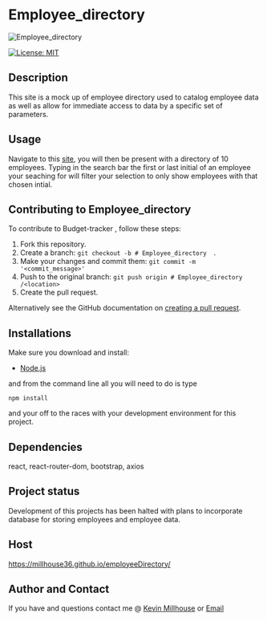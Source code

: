 # Employee_directory
![Employee_directory](https://user-images.githubusercontent.com/37388720/120012689-d3e24180-bfad-11eb-9e76-bd4686589e36.png)


[![License: MIT](https://img.shields.io/badge/License-MIT-yellow.svg)](https://opensource.org/licenses/MIT)

## Description
 This site is a mock up of employee directory used to catalog employee data as well as allow for immediate access to data by a specific set of parameters. 

## Usage 
 Navigate to this [site](https://millhouse36.github.io/employeeDirectory/), you will then be present with a directory of 10 employees. Typing in the search bar the first or last initial of an employee your seaching for will filter your selection to only show employees with that chosen intial. 

## Contributing to Employee_directory 
To contribute to Budget-tracker , follow these steps:

1. Fork this repository.
2. Create a branch: `git checkout -b # Employee_directory  `.
3. Make your changes and commit them: `git commit -m '<commit_message>'`
4. Push to the original branch: `git push origin # Employee_directory /<location>`
5. Create the pull request.

Alternatively see the GitHub documentation on [creating a pull request](https://help.github.com/en/github/collaborating-with-issues-and-pull-requests/creating-a-pull-request).

## Installations
Make sure you download and install:
 * [Node.js](https://nodejs.org/en/download/)

and from the command line all you will need to do is type 
```
npm install
```
and your off to the races with your development environment for this project.

## Dependencies
react, react-router-dom, bootstrap, axios

## Project status
Development of this projects has been halted with plans to incorporate database for storing employees and employee data.  

## Host
https://millhouse36.github.io/employeeDirectory/


## Author and Contact
If you have and questions contact me @
[Kevin Millhouse](https://github.com/MIllhouse36)
or [Email](https://millhousekevin@gmail.com)